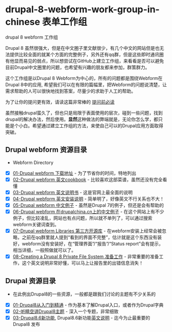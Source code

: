 # drupal-8-webform-work-group-in-chinese 表单工作组
drupal 8 webform 工作组

Drupal 8 虽然很强大，但是在中文圈子里文献很少，有几个中文的网站但是也无法提供比较全面的就某个方面的完整例子，另外还有qq群，但是这些即时通讯圈有他显而易见的弱点，所以想尝试在GitHub上建立工作组，来看看是否可以避免目前Drupal中文圈里的问题，也希望有兴趣的朋友都来参加，群策群力。

这个工作组是以Drupal 8 Webform为中心的，所有的问题都是围绕Webform在Drupal 8中的应用, 希望我们可以在有限的篇幅里，把Webform的问题说清楚，让需求帮助的人可以很快地找到答案，尽量少的求助于人工的帮助。

为了让你的提问更有效，请读这篇非常棒的 [提问前必读](https://forums.debiancn.org/t/topic/151)

虽然接触drupal蛮久了，但也只是局限于表面使用的层次，碰到一些问题，找到drupal的解决办法，然后使用。**显然**这种做法的弊端就是，无论你怎么学，都只能是个小白。希望通过建立工作组的方法，来使自己可以的Drupal应用方面取得突破。

## Drupal webform 资源目录

- Webform Directory
+ [x] [01-Drupal webform 下载地址](https://www.drupal.org/project/webform) - 为了节省你的时间，特地列出
+ [x] [02-Drupal webform 英文cookbook](https://www.drupal.org/docs/8/modules/webform/webform-cookbook) - 比较喜欢这部菜谱，虽然还没有完全看懂
+ [x] [03-Drupal webform 英文说明书](https://www.drupal.org/docs/8/modules/webform) - 这是官网上最全面的说明
+ [x] [04-Drupal webform 英文安装说明](https://www.ostraining.com/blog/drupal/how-to-make-a-complex-webform-in-drupal-8/) - 简单明了，好像英文不行关系也不大！
+ [x] [05-Drupal webform 中文例子](http://www.drupalmodule.cn/project/webform/7.x) - 虽然是Drupal 7的例子，但还是会有帮助的
+ [x] [06-Drupal webform 在drupalchina.cn上的中文例子](http://drupalchina.cn) - 在这个网站上有不少例子，但比较凌乱，网站也有点问题，所以就不单列了，可以通过搜索webform关键词查到。
+ [x] [07-Drupal webform Libraries 第三方开源库](https://www.drupal.org/docs/8/modules/webform/webform-libraries) - 在webform安装上经常会被忽略，之前在qq群里就人提到“看到的界面不完整”，估计就是这个东西没有装好，webform没有安装好，在“管理界面”/“报告”/“Status report”会有提示，相当详细，一般照做就可以了。
+ [x] [08-Creating a Drupal 8 Private File System 准备工作](https://www.ostraining.com/blog/drupal/creating-drupal-8-private-file-system/) - 非常重要的准备工作，这个英文说明非常好懂，可以马上让报告里的出错信息消失！

## Drupal 资源目录

- 在此例出Drupal8的一些资源，一般都是跟我们讨论的主题有不少关系的 
+ [x] [01-Drupal8从入门到精通](http://www.nowicode.com/bookpage/145) - 作为基本了解Drupal入口，或者作为Drupal字典
+ [x] [02-听睛空讲Drupal8主题](http://www.nowicode.com/bookpage/179) - 深入一个专题，非常细致
+ [x] [03-Drupal8.6新功能](https://zhuanlan.zhihu.com/p/44486531), Drupal8.6新功能[英文说明](https://www.drupal.org/blog/drupal-8-6-0)  - 迄今为止最重要的 Drupal8 发布
